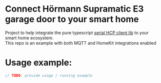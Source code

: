 # Connect Hörmann Supramatic E3 garage door to your smart home

Project to help integrate the pure typescript [serial HCP client lib](https://github.com/ljames8/hormann-hcp-client) to your smart home ecosystem.  
This repo is an example with both MQTT and HomeKit integrations enabled

# Usage example:
```typescript
// TODO: provide usage / running example
```